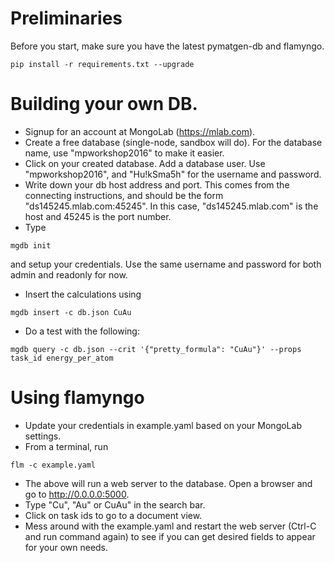 # Preliminaries

Before you start, make sure you have the latest pymatgen-db and flamyngo.

```shell
pip install -r requirements.txt --upgrade
```

# Building your own DB.

* Signup for an account at MongoLab (https://mlab.com).
* Create a free database (single-node, sandbox will do). For the database name, use "mpworkshop2016" to make it easier.
* Click on your created database. Add a database user. Use "mpworkshop2016", and "Hu!kSma5h" for the username and password.
* Write down your db host address and port. This comes from the connecting instructions, and should be the form "ds145245.mlab.com:45245". In this case, "ds145245.mlab.com" is the host and 45245 is the port number.
* Type
```shell
mgdb init
```
and setup your credentials. Use the same username and password for both admin and readonly for now.

* Insert the calculations using
```shell
mgdb insert -c db.json CuAu
```
* Do a test with the following:
```shell
mgdb query -c db.json --crit '{"pretty_formula": "CuAu"}' --props task_id energy_per_atom
```

# Using flamyngo

* Update your credentials in example.yaml based on your MongoLab settings.
* From a terminal, run
```shell
flm -c example.yaml
```
* The above will run a web server to the database. Open a browser and go to http://0.0.0.0:5000. 
* Type "Cu", "Au" or CuAu" in the search bar.
* Click on task ids to go to a document view.
* Mess around with the example.yaml and restart the web server (Ctrl-C and run command again) to see if you can get desired fields to appear for your own needs.